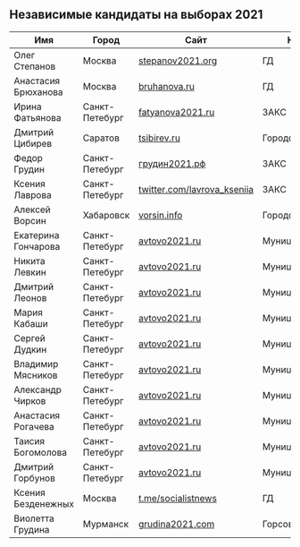 Независимые кандидаты на выборах 2021
--------------------------------------

| Имя	                | Город	          	| Сайт	                                        | Куда		 |
| ----------------------|---------        	| ----                                          | ------         |
| Олег Степанов	        | Москва	        | [stepanov2021.org](https://stepanov2021.org)  |  ГД
| Анастасия Брюханова	| Москва	        | [bruhanova.ru](https://bruhanova.ru)          |  ГД
| Ирина Фатьянова	| Санкт-Петебург  	| [fatyanova2021.ru](https://fatyanova2021.ru)  |  ЗАКС
| Дмитрий Цибирев	| Саратов	        | [tsibirev.ru](https://tsibirev.ru)            |  Городская дума
| Федор Грудин	        | Санкт-Петебург	| [грудин2021.рф](https://грудин2021.рф)	|  ЗАКС
| Ксения Лаврова	| Санкт-Петебург	| [twitter.com/lavrova_kseniia](https://twitter.com/lavrova_kseniia) | ЗАКС
| Алексей Ворсин	| Хабаровск	        | [vorsin.info](http://vorsin.info)	        | Городская дума
| Екатерина Гончарова	| Санкт-Петебург	| [avtovo2021.ru](https://avtovo2021.ru) 	| Муниципальные
| Никита Левкин	        | Санкт-Петебург	| [avtovo2021.ru](https://avtovo2021.ru) 	| Муниципальные
| Дмитрий Леонов	| Санкт-Петебург	| [avtovo2021.ru](https://avtovo2021.ru) 	| Муниципальные
| Мария Кабаши	        | Санкт-Петебург	| [avtovo2021.ru](https://avtovo2021.ru) 	| Муниципальные
| Сергей Дудкин	        | Санкт-Петебург	| [avtovo2021.ru](https://avtovo2021.ru) 	| Муниципальные
| Владимир Мясников	| Санкт-Петебург	| [avtovo2021.ru](https://avtovo2021.ru) 	| Муниципальные
| Александр Чирков	| Санкт-Петебург	| [avtovo2021.ru](https://avtovo2021.ru) 	| Муниципальные
| Анастасия Рогачева	| Санкт-Петебург	| [avtovo2021.ru](https://avtovo2021.ru) 	| Муниципальные
| Таисия Богомолова	| Санкт-Петебург	| [avtovo2021.ru](https://avtovo2021.ru) 	| Муниципальные
| Дмитрий Горбунов	| Санкт-Петебург	| [avtovo2021.ru](https://avtovo2021.ru) 	| Муниципальные
| Ксения Безденежных	| Москва	        | [t.me/socialistnews](https://t.me/socialistnews) | ГД
| Виолетта Грудина      | Мурманск 		| [grudina2021.com](https://www.grudina2021.com) | Горсовет
